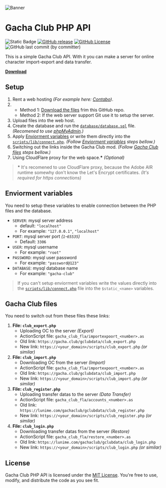 ![Banner](https://lunime.com/gachaclub/webbanner.jpg)

# Gacha Club PHP API

![Static Badge](https://img.shields.io/badge/language-php-purple) [![GitHub release](https://img.shields.io/github/v/release/FemLolStudio/gacha-club-php-api)](https://github.com/FemLolStudio/gacha-club-php-api/releases) [![GitHub License](https://img.shields.io/github/license/FemLolStudio/gacha-club-php-api)](LICENSE.txt) ![GitHub last commit (by committer)](https://img.shields.io/github/last-commit/FemLolStudio/gacha-club-php-api)

This is a simple Gacha Club API. With it you can make a server for online character import-export and data transfer.

[**Download**](https://github.com/FemLolStudio/gacha-club-php-api/releases)

## Setup

1. Rent a web hosting *(For example here: [Contabo](https://contabo.com/en/web-hosting/))*.
2. 
    - Method 1: [Download the files](https://github.com/FemLol2003/gacha-club-php-api/releases) frim this GitHub repo.
    - Method 2: If the web server support Git use it to setup the server.
3. Upload files into the web host.
4. Create the database and run the [`database/database.sql`](database/database.sql) file. *(Recomened to use [phpMyAdmin](https://www.phpmyadmin.net/).)*
5. Apply [Enviorment variables](#enviorment-variables) or write them directly into the [`scripts/lib/connect.php`](scripts/lib/connect.php). *(Follow [Enviorment variables](#enviorment-variables) steps bellow.)*
6. Switching out the links inside the Gacha Club mod. *(Follow [Gacha Club files](#gacha-club-files) steps bellow.)*
7. Using CloudFlare proxy for the web space.**\*** *(Optional)*

> **\*** It's recomened to use CloudFlare proxy, because the Adobe AIR runtime somewhy don't know the Let's Encrypt certificates. *(It's required for https connections)*

## Enviorment variables

You need to setup these variables to enable connection between the PHP files and the database.

* `SERVER`: mysql server address
    - default: `"localhost"`
    - For example: `"127.0.0.1"`, `"localhost"`
* `PORT`: mysql server port *(`1`-`65535`)*
    - Default: `3306`
* `USER`: mysql username
    - For example: `"root"`
* `PASSWORD`: mysql user password
    - For example: `"password@123"`
* `DATABASE`: mysql database name
    - For example: `"gacha-club"`

> If you can't setup enviorment variables write the values directly into the [`scripts/lib/connect.php`](scripts/lib/connect.php) file into the `$static_<name>` variables.

## Gacha Club files

You need to switch out from these files these links:

1. **File: `club_export.php`**
    - Uploading OC to the server *(Export)*
    - ActionScript file: `gacha_club_fla/importexpoort_<number>.as`
    - Old link: `https://gacha.club/gclubdata/club_export.php`
    - New link: `https://<your_domain>/scripts/club_export.php` *(or similar)*
1. **File: `club_import.php`**
    - Downloading OC from the server *(Import)*
    - ActionScript file: `gacha_club_fla/importexpoort_<number>.as`
    - Old link: `https://gacha.club/gclubdata/club_import.php`
    - New link: `https://<your_domain>/scripts/club_import.php` *(or similar)*
1. **File: `club_register.php`**
    - Uploading transfer datas to the server *(Data Transfer)*
    - ActionScript file: `gacha_club_fla/accounts_<number>.as`
    - Old link: `https://lunime.com/gachaclub/gclubdata/club_register.php`
    - New link: `https://<your_domain>/scripts/club_register.php` *(or similar)*
1. **File: `club_login.php`**
    - Downloading transfer datas from the server *(Restore)*
    - ActionScript file: `gacha_club_fla/restore_<number>.as`
    - Old link: `https://lunime.com/gachaclub/gclubdata/club_login.php`
    - New link: `https://<your_domain>/scripts/club_login.php` *(or similar)*

## License

Gacha Club PHP API is licensed under the [MIT License](LICENSE.txt). You're free to use, modify, and distribute the code as you see fit.
